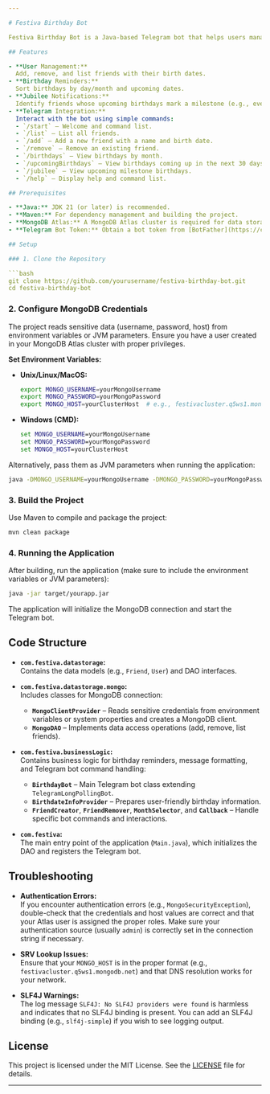 ```yaml
---

# Festiva Birthday Bot

Festiva Birthday Bot is a Java-based Telegram bot that helps users manage and receive reminders about birthdays. The bot integrates with MongoDB Atlas for data storage and uses the Telegram Bot API to interact with users. Users can add friends with their birth dates, list all birthdays, view upcoming birthdays, and more.

## Features

- **User Management:**  
  Add, remove, and list friends with their birth dates.
- **Birthday Reminders:**  
  Sort birthdays by day/month and upcoming dates.
- **Jubilee Notifications:**  
  Identify friends whose upcoming birthdays mark a milestone (e.g., every 5 years).
- **Telegram Integration:**  
  Interact with the bot using simple commands:
  - `/start` – Welcome and command list.
  - `/list` – List all friends.
  - `/add` – Add a new friend with a name and birth date.
  - `/remove` – Remove an existing friend.
  - `/birthdays` – View birthdays by month.
  - `/upcomingBirthdays` – View birthdays coming up in the next 30 days.
  - `/jubilee` – View upcoming milestone birthdays.
  - `/help` – Display help and command list.

## Prerequisites

- **Java:** JDK 21 (or later) is recommended.
- **Maven:** For dependency management and building the project.
- **MongoDB Atlas:** A MongoDB Atlas cluster is required for data storage.  
- **Telegram Bot Token:** Obtain a bot token from [BotFather](https://core.telegram.org/bots#6-botfather).

## Setup

### 1. Clone the Repository

```bash
git clone https://github.com/yourusername/festiva-birthday-bot.git
cd festiva-birthday-bot
```

### 2. Configure MongoDB Credentials

The project reads sensitive data (username, password, host) from environment variables or JVM parameters. Ensure you have a user created in your MongoDB Atlas cluster with proper privileges.

**Set Environment Variables:**

- **Unix/Linux/MacOS:**

  ```bash
  export MONGO_USERNAME=yourMongoUsername
  export MONGO_PASSWORD=yourMongoPassword
  export MONGO_HOST=yourClusterHost  # e.g., festivacluster.q5ws1.mongodb.net
  ```

- **Windows (CMD):**

  ```cmd
  set MONGO_USERNAME=yourMongoUsername
  set MONGO_PASSWORD=yourMongoPassword
  set MONGO_HOST=yourClusterHost
  ```

Alternatively, pass them as JVM parameters when running the application:

```bash
java -DMONGO_USERNAME=yourMongoUsername -DMONGO_PASSWORD=yourMongoPassword -DMONGO_HOST=yourClusterHost -jar target/yourapp.jar
```

### 3. Build the Project

Use Maven to compile and package the project:

```bash
mvn clean package
```

### 4. Running the Application

After building, run the application (make sure to include the environment variables or JVM parameters):

```bash
java -jar target/yourapp.jar
```

The application will initialize the MongoDB connection and start the Telegram bot.

## Code Structure

- **`com.festiva.datastorage`:**  
  Contains the data models (e.g., `Friend`, `User`) and DAO interfaces.

- **`com.festiva.datastorage.mongo`:**  
  Includes classes for MongoDB connection:
  - **`MongoClientProvider`** – Reads sensitive credentials from environment variables or system properties and creates a MongoDB client.
  - **`MongoDAO`** – Implements data access operations (add, remove, list friends).

- **`com.festiva.businessLogic`:**  
  Contains business logic for birthday reminders, message formatting, and Telegram bot command handling:
  - **`BirthdayBot`** – Main Telegram bot class extending `TelegramLongPollingBot`.
  - **`BirthdateInfoProvider`** – Prepares user-friendly birthday information.
  - **`FriendCreator`**, **`FriendRemover`**, **`MonthSelector`**, and **`Callback`** – Handle specific bot commands and interactions.

- **`com.festiva`:**  
  The main entry point of the application (`Main.java`), which initializes the DAO and registers the Telegram bot.

## Troubleshooting

- **Authentication Errors:**  
  If you encounter authentication errors (e.g., `MongoSecurityException`), double-check that the credentials and host values are correct and that your Atlas user is assigned the proper roles. Make sure your authentication source (usually `admin`) is correctly set in the connection string if necessary.

- **SRV Lookup Issues:**  
  Ensure that your `MONGO_HOST` is in the proper format (e.g., `festivacluster.q5ws1.mongodb.net`) and that DNS resolution works for your network.

- **SLF4J Warnings:**  
  The log message `SLF4J: No SLF4J providers were found` is harmless and indicates that no SLF4J binding is present. You can add an SLF4J binding (e.g., `slf4j-simple`) if you wish to see logging output.

## License

This project is licensed under the MIT License. See the [LICENSE](LICENSE) file for details.

---
```

